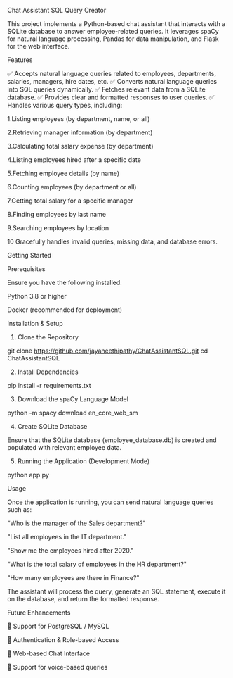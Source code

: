 Chat Assistant SQL Query Creator

This project implements a Python-based chat assistant that interacts with a SQLite database to answer employee-related queries. It leverages spaCy for natural language processing, Pandas for data manipulation, and Flask for the web interface.

Features

✅ Accepts natural language queries related to employees, departments, salaries, managers, hire dates, etc.
✅ Converts natural language queries into SQL queries dynamically.
✅ Fetches relevant data from a SQLite database.
✅ Provides clear and formatted responses to user queries.
✅ Handles various query types, including:

1.Listing employees (by department, name, or all)

2.Retrieving manager information (by department)

3.Calculating total salary expense (by department)

4.Listing employees hired after a specific date

5.Fetching employee details (by name)

6.Counting employees (by department or all)

7.Getting total salary for a specific manager

8.Finding employees by last name

9.Searching employees by location

10 Gracefully handles invalid queries, missing data, and database errors.

Getting Started

Prerequisites

Ensure you have the following installed:

Python 3.8 or higher

Docker (recommended for deployment)

Installation & Setup

1. Clone the Repository

git clone https://github.com/jayaneethipathy/ChatAssistantSQL.git
cd ChatAssistantSQL

2. Install Dependencies

pip install -r requirements.txt

3. Download the spaCy Language Model

python -m spacy download en_core_web_sm

4. Create SQLite Database

Ensure that the SQLite database (employee_database.db) is created and populated with relevant employee data.

5. Running the Application (Development Mode)

python app.py

Usage

Once the application is running, you can send natural language queries such as:

"Who is the manager of the Sales department?"

"List all employees in the IT department."

"Show me the employees hired after 2020."

"What is the total salary of employees in the HR department?"

"How many employees are there in Finance?"

The assistant will process the query, generate an SQL statement, execute it on the database, and return the formatted response.

Future Enhancements

🌟 Support for PostgreSQL / MySQL

🌟 Authentication & Role-based Access

🌟 Web-based Chat Interface

🌟 Support for voice-based queries


